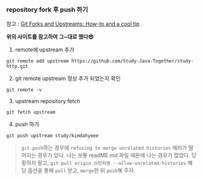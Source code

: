 ### repository fork 후 push 하기

참고 : [Git Forks and Upstreams: How-to and a cool tip](https://www.atlassian.com/git/tutorials/git-forks-and-upstreams)


**위의 사이트를 참고하여 그~대로 했다😎**


1. remote에 upstream 추가
```
git remote add upstream https://github.com/Study-Java-Together/study-http.git
```

2. git remote upstream 정상 추가 되었는지 확인
```
git remote -v
```

3. upstream repository fetch
```
git fetch upstream
```

4. push 하기
```
git push upstream study/kimdahyeee
```

> `git push`하는 경우에 `refusing to merge unrelated histories` 에러가 떨어지는 경우가 있다.
> 나는 보통 readME.md 파일 때문에 나는 경우가 많았다.
> 당황하지 말고, `git pull origin 브런치명 --allow-unrelated-histories` 해당 옵션을 통해 `pull` 받고, `merge`한 뒤 `push`해 주자.
